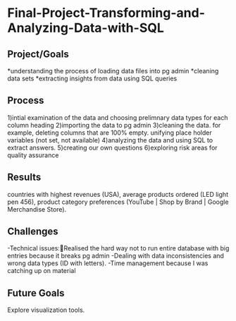 # Final-Project-Transforming-and-Analyzing-Data-with-SQL

## Project/Goals
*understanding the process of loading data files into pg admin
*cleaning data sets
*extracting insights from data using SQL queries



## Process
1)intial examination of the data and choosing prelimnary data types for each column heading
2)importing the data to pg admin
3)cleaning the data. for example, deleting columns that are 100% empty. unifying place holder variables (not set, not available)
4)analyzing the data and using SQL to extract answers.
5)creating our own questions
6)exploring risk areas for quality assurance



## Results
countries with highest revenues (USA), average products ordered (LED light pen 456), product category preferences (YouTube | Shop by Brand | Google Merchandise Store).

## Challenges 
-Technical issues:Realised the hard way not to run entire database with big entries because it breaks pg admin
-Dealing with data inconsistencies and wrong data types (ID with letters).
-Time management because I was catching up on material


## Future Goals
Explore visualization tools.
